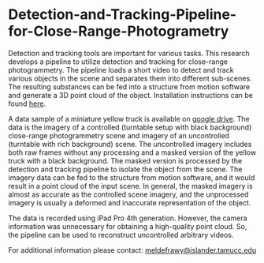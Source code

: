 # Detection-and-Tracking-Pipeline-for-Close-Range-Photogrametry


Detection and tracking tools are important for various tasks. This research develops a pipeline to utilize detection and tracking for close-range photogrammetry. The pipeline loads a short video to detect and track various objects in the scene and separates them into different sub-scenes. The resulting substances can be fed into a structure from motion software and generate a 3D point cloud of the object. Installation instructions can be found [here](https://github.com/Defrawy/deep_sort). 

A data sample of a miniature yellow truck is available on [google drive](https://drive.google.com/file/d/1lWrEl7t5qLk-Yp6Zn7_6cdn4bf1HlDxR/view?usp=sharing). The data is the imagery of a controlled (turntable setup with black background) close-range photogrammetry scene and imagery of an uncontrolled (turntable with rich background) scene. The uncontrolled imagery includes both raw frames without any processing and a masked version of the yellow truck with a black background. The masked version is processed by the detection and tracking pipeline to isolate the object from the scene. The imagery data can be fed to the structure from motion software, and it would result in a point cloud of the input scene. In general, the masked imagery is almost as accurate as the controlled scene imagery, and the unprocessed imagery is usually a deformed and inaccurate representation of the object. 

The data is recorded using iPad Pro 4th generation. However, the camera information was unnecessary for obtaining a high-quality point cloud. So, the pipeline can be used to reconstruct uncontrolled arbitrary videos.


For additional information please contact: meldefrawy@islander.tamucc.edu

